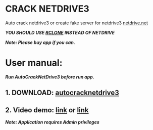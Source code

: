 # CRACK NETDRIVE3

Auto crack netdrive3 or create fake server for netdrive3 [netdrive.net](http://www.netdrive.net/)

***YOU SHOULD USE [RCLONE](https://rclone.org/) INSTEAD OF NETDRIVE***

***Note: Please buy app if you can.***
# User manual:
***Run AutoCrackNetDrive3 before run app.***
## 1. DOWNLOAD: [autocracknetdrive3](https://github.com/NguyenKhong/CrackNetDrive3/raw/master/dist/AutoCrackNetDrive3.exe)
## 2. Video demo: [link](https://raw.githubusercontent.com/NguyenKhong/CrackNetDrive3/master/video/crackvideo.mp4) or [link](http://dai.ly/x6mujmd)

***Note: Application requires Admin privileges***